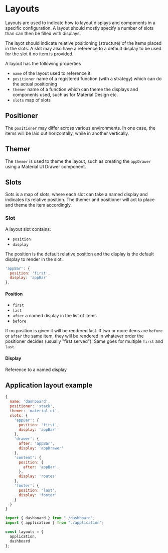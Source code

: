 # Layouts

Layouts are used to indicate how to layout displays and components in a specific configuration.
A layout should mostly specify a number of slots than can then be filled with displays.

The layot should indicate relative positioning (structure) of the items placed in the slots.
A slot may also have a reference to a default display to be used for the slot if no item is provided.

A layout has the following properties

- `name` of the layout used to reference it
- `positioner` name of a registered function (with a strategy) which can do the actual positioning
- `themer` name of a function which can theme the displays and components used, such as for Material Design etc.
- `slots` map of slots

## Positioner

The `positioner` may differ across various environments. In one case, the items will be laid out horizontally, while in another vertically.

## Themer

The `themer` is used to theme the layout, such as creating the `appDrawer` using a Material UI Drawer component.

## Slots

Sots is a map of slots, where each slot can take a named display and indicates its relative position. The themer and positioner will act to place and theme the item accordingly.

### Slot

A layout slot contains:

- `position`
- `display`

The position is the default relative position and the display is the default display to render in the slot.

```js
'appBar': {
  position: 'first',
  display: 'appBar'
},
```

#### Position

- `first`
- `last`
- `after` a named display in the list of items
- `before`

If no position is given it will be rendered last.
If two or more items are `before` or `after` the same item, they will be rendered in whatever order the positioner decides (usually "first served"). Same goes for multiple `first` and `last`.

#### Display

Reference to a named display

## Application layout example

```js
{
  name: 'dashboard',
  positioner: 'stack',
  themer: 'material-ui',
  slots: {
    'appBar': {
      position: 'first',
      display: 'appBar'
    },
    'drawer': {
      after: 'appBar',
      display: 'appDrawer'
    },
    'content': {
      position: {
        after: 'appBar',
      },
      display: 'routes'
    },
    'footer': {
      position: 'last',
      display: 'footer'
    }
  }
}
```

```js
import { dashboard } from "./dashboard";
import { application } from "./application";

const layouts = {
  application,
  dashboard
};
```
